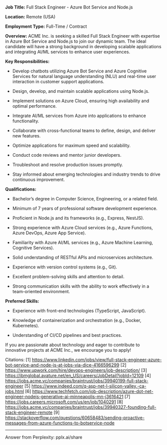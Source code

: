 **Job Title:** Full Stack Engineer - Azure Bot Service and Node.js

**Location:** Remote (USA)

**Employment Type:** Full-Time / Contract

**Overview:**
ACME Inc. is seeking a skilled Full Stack Engineer with expertise in Azure Bot Service and Node.js to join our dynamic team. The ideal candidate will have a strong background in developing scalable applications and integrating AI/ML services to enhance user experiences.

**Key Responsibilities:**

- Develop chatbots utilizing Azure Bot Service and Azure Cognitive Services for natural language understanding (NLU) and real-time user interaction in customer support applications.
  
- Design, develop, and maintain scalable applications using Node.js.
  
- Implement solutions on Azure Cloud, ensuring high availability and optimal performance.
  
- Integrate AI/ML services from Azure into applications to enhance functionality.
  
- Collaborate with cross-functional teams to define, design, and deliver new features.
  
- Optimize applications for maximum speed and scalability.
  
- Conduct code reviews and mentor junior developers.
  
- Troubleshoot and resolve production issues promptly.
  
- Stay informed about emerging technologies and industry trends to drive continuous improvement.

**Qualifications:**

- Bachelor’s degree in Computer Science, Engineering, or a related field.
  
- Minimum of 7 years of professional software development experience.
  
- Proficient in Node.js and its frameworks (e.g., Express, NestJS).
  
- Strong experience with Azure Cloud services (e.g., Azure Functions, Azure DevOps, Azure App Service).
  
- Familiarity with Azure AI/ML services (e.g., Azure Machine Learning, Cognitive Services).
  
- Solid understanding of RESTful APIs and microservices architecture.
  
- Experience with version control systems (e.g., Git).
  
- Excellent problem-solving skills and attention to detail.
  
- Strong communication skills with the ability to work effectively in a team-oriented environment.

**Preferred Skills:**

- Experience with front-end technologies (TypeScript, JavaScript).
  
- Knowledge of containerization and orchestration (e.g., Docker, Kubernetes).
  
- Understanding of CI/CD pipelines and best practices.

If you are passionate about technology and eager to contribute to innovative projects at ACME Inc., we encourage you to apply!

Citations:
[1] https://www.linkedin.com/jobs/view/full-stack-engineer-azure-bot-service-and-node-js-at-jobs-via-dice-4166596299
[2] https://www.upwork.com/hire/devops-engineers/job-description/
[3] https://ibmglobal.avature.net/en_US/careers/JobDetail?jobId=12109
[4] https://jobs.acme.vc/companies/braintrust/jobs/39940199-full-stack-engineer
[5] https://www.indeed.com/q-asp-net-l-silicon-valley,-ca-jobs.html
[6] https://www.techfetch.com/job-description/azure-dot-net-engineer-nodejs-generative-ai-minneapolis-mn-j3616421
[7] https://jobs.careers.microsoft.com/us/en/job/1040291
[8] https://jobs.acme.vc/companies/braintrust/jobs/39940327-founding-full-stack-engineer-remote
[9] https://stackoverflow.com/questions/60658483/sending-proactive-messages-from-azure-functions-to-botservice-node

---
Answer from Perplexity: pplx.ai/share
